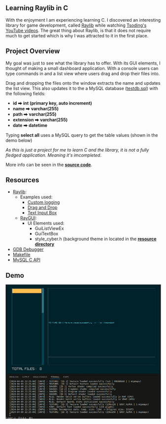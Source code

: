 ## Learning Raylib in C
With the enjoyment I am experiencing learning C. I discovered an interesting library for game development, called [Raylib](https://www.raylib.com/index.html) while watching [Tsoding's YouTube videos](https://www.youtube.com/@TsodingDaily/videos). The great thing about Raylib, is that it does not require much to get started which is why I was attracted to it in the first place.

## Project Overview 
My goal was just to see what the library has to offer. With its GUI elements, I thought of making a small dashboard application. With a console users can type commands in and a list view where users drag and drop their files into. 

Drag and dropping the files onto the window extracts the name and updates the list view. This also updates it to the a MySQL database ([testdb.sql](./testdb.sql)) with the following fields: 
* **id         ⮕ int (primary key, auto increment)**
* **name       ⮕ varchar(255)** 
* **path       ⮕ varchar(255)**
* **extension  ⮕ varchar(255)**
* **date       ⮕ datetime**

Typing **select all** uses a MySQL query to get the table values (shown in the demo below)

*As this is just a project for me to learn C and the library, it is not a fully fledged application. Meaning it's imcompleted*.

More info can be seen in the **[source code](./main.c)**.

## Resources
* [Raylib](https://www.raylib.com/index.html): 
    * Examples used:
        * [Custom logging](https://github.com/raysan5/raylib/blob/master/examples/core/core_custom_logging.c)
        * [Drag and Drop](https://github.com/raysan5/raylib/blob/master/examples/core/core_drop_files.c)
        * [Text Input Box](https://github.com/raysan5/raylib/blob/master/examples/text/text_input_box.c)
    * [RayGUI](https://github.com/raysan5/raygui?tab=readme-ov-file):
        * UI Elements used:
            * GuiListViewEx
            * GuiTextBox
            * style_cyber.h (background theme in located in the **[resource directory](./resources/style_cyber.h)**
* [GDB Debugger](https://sourceware.org/gdb/)
* [Makefile](https://www.gnu.org/software/make/manual/make.html)
* [MySQL C API](https://dev.mysql.com/doc/c-api/8.0/en/)

## Demo
![Demo](./demo.gif)
